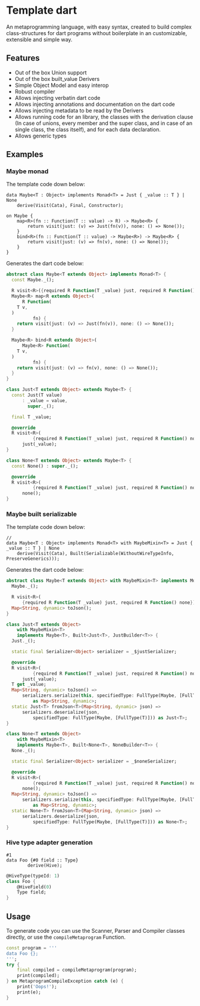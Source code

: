 # Template dart

An metaprogramming language, with easy syntax, created to build complex
class-structures for dart programs without boilerplate in an customizable,
extensible and simple way.

## Features

- Out of the box Union support
- Out of the box built_value Derivers
- Simple Object Model and easy interop
- Robust compiler
- Allows injecting verbatin dart code
- Allows injecting annotations and documentation on the dart code
- Allows injecting metadata to be read by the Derivers
- Allows running code for an library, the classes with the derivation clause
  (In case of unions, every member and the super class, and in case of an
  single class, the class itself), and for each data declaration.
- Allows generic types


## Examples

### Maybe monad
The template code down below:
```
data Maybe<T : Object> implements Monad<T> = Just { _value :: T } | None
    derive(Visit(Cata), Final, Constructor);

on Maybe {
    map<R>(fn :: Function(T :: value) -> R) -> Maybe<R> {
        return visit(just: (v) => Just(fn(v)), none: () => None());
    }
    bind<R>(fn :: Function(T :: value) -> Maybe<R>) -> Maybe<R> {
        return visit(just: (v) => fn(v), none: () => None());
    }
}
```

Generates the dart code below:
```dart
abstract class Maybe<T extends Object> implements Monad<T> {
  const Maybe._();

  R visit<R>({required R Function(T _value) just, required R Function() none});
  Maybe<R> map<R extends Object>(
      R Function(
    T v,
  )
          fn) {
    return visit(just: (v) => Just(fn(v)), none: () => None());
  }

  Maybe<R> bind<R extends Object>(
      Maybe<R> Function(
    T v,
  )
          fn) {
    return visit(just: (v) => fn(v), none: () => None());
  }
}

class Just<T extends Object> extends Maybe<T> {
  const Just(T value)
      : _value = value,
        super._();

  final T _value;

  @override
  R visit<R>(
          {required R Function(T _value) just, required R Function() none}) =>
      just(_value);
}

class None<T extends Object> extends Maybe<T> {
  const None() : super._();

  @override
  R visit<R>(
          {required R Function(T _value) just, required R Function() none}) =>
      none();
}
```

### Maybe built serializable
The template code down below:
```
//
data Maybe<T : Object> implements Monad<T> with MaybeMixin<T> = Just { _value :: T } | None
    derive(Visit(Cata), Built(Serializable(WithoutWireTypeInfo, PreserveGenerics)));
```

Generates the dart code below:
```dart
abstract class Maybe<T extends Object> with MaybeMixin<T> implements Monad<T> {
  Maybe._();

  R visit<R>(
      {required R Function(T _value) just, required R Function() none});
  Map<String, dynamic> toJson();
}

class Just<T extends Object>
    with MaybeMixin<T>
    implements Maybe<T>, Built<Just<T>, JustBuilder<T>> {
  Just._();

  static final Serializer<Object> serializer = _$justSerializer;

  @override
  R visit<R>(
          {required R Function(T _value) just, required R Function() none}) =>
      just(_value);
  T get _value;
  Map<String, dynamic> toJson() =>
      serializers.serialize(this, specifiedType: FullType(Maybe, [FullType(T)]))
          as Map<String, dynamic>;
  static Just<T> fromJson<T>(Map<String, dynamic> json) =>
      serializers.deserialize(json,
          specifiedType: FullType(Maybe, [FullType(T)])) as Just<T>;
}

class None<T extends Object>
    with MaybeMixin<T>
    implements Maybe<T>, Built<None<T>, NoneBuilder<T>> {
  None._();

  static final Serializer<Object> serializer = _$noneSerializer;

  @override
  R visit<R>(
          {required R Function(T _value) just, required R Function() none}) =>
      none();
  Map<String, dynamic> toJson() =>
      serializers.serialize(this, specifiedType: FullType(Maybe, [FullType(T)]))
          as Map<String, dynamic>;
  static None<T> fromJson<T>(Map<String, dynamic> json) =>
      serializers.deserialize(json,
          specifiedType: FullType(Maybe, [FullType(T)])) as None<T>;
}
```

### Hive type adapter generation
```
#1
data Foo {#0 field :: Type}
        derive(Hive);
```

```dart
@HiveType(typeId: 1)
class Foo {
    @HiveField(0)
    Type field;
}
```

## Usage

To generate code you can use the Scanner, Parser and Compiler classes directly,
or use the `compileMetaprogram` Function.

```dart
const program = '''
data Foo {};
''';
try {
    final compiled = compileMetaprogram(program);
    print(compiled);
} on MetaprogramCompileException catch (e) {
    print('Oops!');
    print(e);
}
```